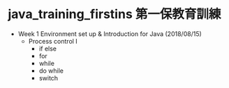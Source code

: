 # java_training_firstins 第一保教育訓練
- Week 1 Environment set up & Introduction for Java (2018/08/15)
  - Process control I
    - if else
    - for
    - while
    - do while
    - switch
